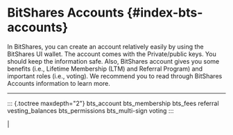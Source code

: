 # BitShares Accounts {#index-bts-accounts}

In BitShares, you can create an account relatively easily by using the
BitShares UI wallet. The account comes with the Private/public keys. You
should keep the information safe. Also, BitShares account gives you some
benefits (i.e., Lifetime Membership (LTM) and Referral Program) and
important roles (i.e., voting). We recommend you to read through
BitShares Accounts information to learn more.

------------------------------------------------------------------------

::: {.toctree maxdepth="2"}
bts_account bts_membership bts_fees referral vesting_balances
bts_permissions bts_multi-sign voting
:::

| 
